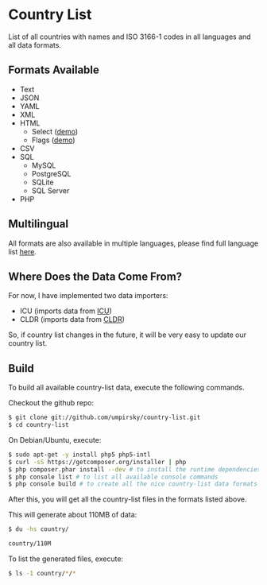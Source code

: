 Country List
============

List of all countries with names and ISO 3166-1 codes in all languages and all data formats.

Formats Available
-----------------

- Text
- JSON
- YAML
- XML
- HTML
    * Select ([demo](http://country-list.umpirsky.com/country.html))
    * Flags ([demo](http://country-list.umpirsky.com/country.flags.html))
- CSV
- SQL
    * MySQL
    * PostgreSQL
    * SQLite
    * SQL Server
- PHP

Multilingual
------------

All formats are also available in multiple languages, please find full language list [here](https://github.com/umpirsky/country-list/tree/master/country/cldr).

Where Does the Data Come From?
------------------------------

For now, I have implemented two data importers:

* ICU (imports data from [ICU](http://site.icu-project.org/))
* CLDR (imports data from [CLDR](http://cldr.unicode.org/))

So, if country list changes in the future, it will be very easy to update our country list.

Build
-----

To build all available country-list data, execute the following commands.

Checkout the github repo:

```bash
$ git clone git://github.com/umpirsky/country-list.git
$ cd country-list
```

On Debian/Ubuntu, execute:

```bash
$ sudo apt-get -y install php5 php5-intl 
$ curl -sS https://getcomposer.org/installer | php
$ php composer.phar install --dev # to install the runtime dependencies
$ php console list # to list all available console commands
$ php console build # to create all the nice country-list data formats
```

After this, you will get all the country-list files in the formats listed above.

This will generate about 110MB of data:

```bash
$ du -hs country/

country/110M
```

To list the generated files, execute:

```bash
$ ls -1 country/*/*
```
